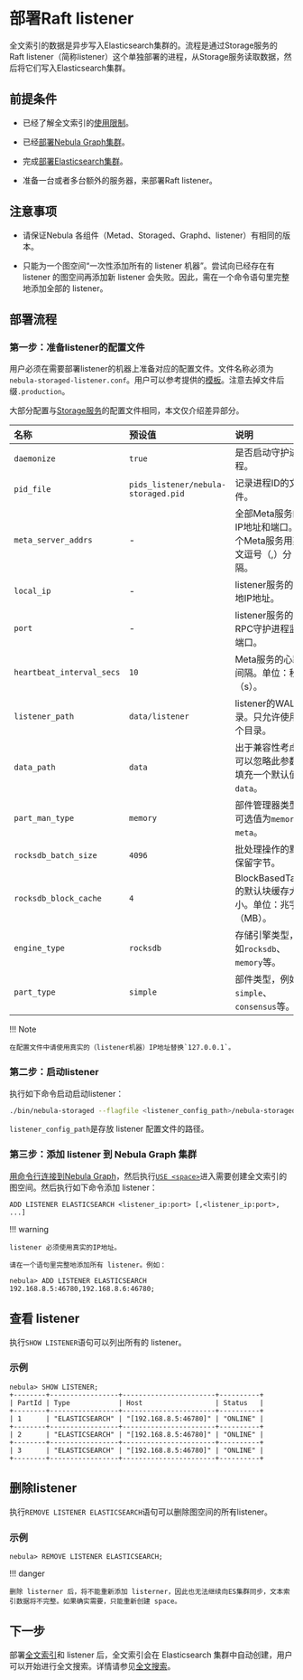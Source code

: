 # 部署Raft listener

全文索引的数据是异步写入Elasticsearch集群的。流程是通过Storage服务的 Raft listener（简称listener）这个单独部署的进程，从Storage服务读取数据，然后将它们写入Elasticsearch集群。

## 前提条件

- 已经了解全文索引的[使用限制](../../4.deployment-and-installation/6.deploy-text-based-index/1.text-based-index-restrictions.md)。

- 已经[部署Nebula Graph集群](../deploy-nebula-graph-cluster.md)。

- 完成[部署Elasticsearch集群](./2.deploy-es.md)。

- 准备一台或者多台额外的服务器，来部署Raft listener。

## 注意事项

- 请保证Nebula 各组件（Metad、Storaged、Graphd、listener）有相同的版本。

- 只能为一个图空间“一次性添加所有的 listener 机器”。尝试向已经存在有 listener 的图空间再添加新 listener 会失败。因此，需在一个命令语句里完整地添加全部的 listener。

## 部署流程

### 第一步：准备listener的配置文件

用户必须在需要部署listener的机器上准备对应的配置文件。文件名称必须为`nebula-storaged-listener.conf`。用户可以参考提供的[模板](https://github.com/vesoft-inc/nebula-storage/blob/master/conf/nebula-storaged-listener.conf.production)。注意去掉文件后缀`.production`。

大部分配置与[Storage服务](../../5.configurations-and-logs/1.configurations/4.storage-config.md)的配置文件相同，本文仅介绍差异部分。

| 名称         | 预设值                   | 说明              |
| :----------- | :----------------------- | :------------------|
| `daemonize` | `true`                    | 是否启动守护进程。 |
| `pid_file`  | `pids_listener/nebula-storaged.pid` | 记录进程ID的文件。   |
| `meta_server_addrs` | - | 全部Meta服务的IP地址和端口。多个Meta服务用英文逗号（,）分隔。 |
| `local_ip` | - | listener服务的本地IP地址。 |
| `port` | - | listener服务的RPC守护进程监听端口。 |
| `heartbeat_interval_secs` | `10` | Meta服务的心跳间隔。单位：秒（s）。 |
| `listener_path` | `data/listener` | listener的WAL目录。只允许使用一个目录。 |
| `data_path` | `data` | 出于兼容性考虑，可以忽略此参数。填充一个默认值`data`。 |
| `part_man_type` | `memory` | 部件管理器类型，可选值为`memory`和`meta`。 |
| `rocksdb_batch_size` | `4096` | 批处理操作的默认保留字节。 |
| `rocksdb_block_cache` | `4` | BlockBasedTable的默认块缓存大小。单位：兆字节（MB）。 |
| `engine_type` | `rocksdb` | 存储引擎类型，例如`rocksdb`、`memory`等。 |
| `part_type` | `simple`| 部件类型，例如`simple`、`consensus`等。 |

!!! Note

    在配置文件中请使用真实的（listener机器）IP地址替换`127.0.0.1`。

### 第二步：启动listener

执行如下命令启动启动listener：

```bash
./bin/nebula-storaged --flagfile <listener_config_path>/nebula-storaged-listener.conf
```

`listener_config_path`是存放 listener 配置文件的路径。

### 第三步：添加 listener 到 Nebula Graph 集群

[用命令行连接到Nebula Graph](../../2.quick-start/3.connect-to-nebula-graph.md)，然后执行[`USE <space>`](../../3.ngql-guide/9.space-statements/2.use-space.md)进入需要创建全文索引的图空间。然后执行如下命令添加 listener：

```ngql
ADD LISTENER ELASTICSEARCH <listener_ip:port> [,<listener_ip:port>, ...]
```

!!! warning

    listener 必须使用真实的IP地址。

    请在一个语句里完整地添加所有 listener。例如：

```ngql
nebula> ADD LISTENER ELASTICSEARCH 192.168.8.5:46780,192.168.8.6:46780;
```

## 查看 listener

执行`SHOW LISTENER`语句可以列出所有的 listener。

### 示例

```ngql
nebula> SHOW LISTENER;
+--------+-----------------+-----------------------+----------+
| PartId | Type            | Host                  | Status   |
+--------+-----------------+-----------------------+----------+
| 1      | "ELASTICSEARCH" | "[192.168.8.5:46780]" | "ONLINE" |
+--------+-----------------+-----------------------+----------+
| 2      | "ELASTICSEARCH" | "[192.168.8.5:46780]" | "ONLINE" |
+--------+-----------------+-----------------------+----------+
| 3      | "ELASTICSEARCH" | "[192.168.8.5:46780]" | "ONLINE" |
+--------+-----------------+-----------------------+----------+
```

## 删除listener

执行`REMOVE LISTENER ELASTICSEARCH`语句可以删除图空间的所有listener。

### 示例

```ngql
nebula> REMOVE LISTENER ELASTICSEARCH;
```

!!! danger

    删除 listerner 后，将不能重新添加 listerner，因此也无法继续向ES集群同步，文本索引数据将不完整。如果确实需要，只能重新创建 space。


## 下一步

部署[全文索引](2.deploy-es.md)和 listener 后，全文索引会在 Elasticsearch 集群中自动创建，用户可以开始进行全文搜索。详情请参见[全文搜索](../../3.ngql-guide/15.full-text-index-statements/1.search-with-text-based-index.md)。
